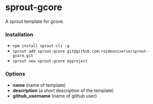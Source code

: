 # sprout-gcore

A sprout template for gcore.

### Installation

- `npm install sprout-cli -g`
- `sprout add sprout-gcore git@github.com:roideuniverse/sprout-gcore.git`
- `sprout new sprout-gcore myproject `

### Options

- **name** (name of template)
- **description** (a short description of the template)
- **github_username** (name of github user)
